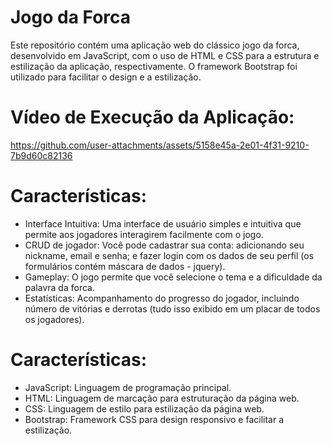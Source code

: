 # Jogo da Forca

Este repositório contém uma aplicação web do clássico jogo da forca, desenvolvido em JavaScript, com o uso de HTML e CSS para a estrutura e estilização da aplicação, respectivamente. O framework Bootstrap foi utilizado para facilitar o design e a estilização.

# Vídeo de Execução da Aplicação:


https://github.com/user-attachments/assets/5158e45a-2e01-4f31-9210-7b9d60c82136

# Características:

- Interface Intuitiva: Uma interface de usuário simples e intuitiva que permite aos jogadores interagirem facilmente com o jogo.
- CRUD de jogador: Você pode cadastrar sua conta: adicionando seu nickname, email e senha; e fazer login com os dados de seu perfil (os formulários contém máscara de dados - jquery).
- Gameplay: O jogo permite que você selecione o tema e a dificuldade da palavra da forca.
- Estatísticas: Acompanhamento do progresso do jogador, incluindo número de vitórias e derrotas (tudo isso exibido em um placar de todos os jogadores).

# Características:

- JavaScript: Linguagem de programação principal.
- HTML: Linguagem de marcação para estruturação da página web.
- CSS: Linguagem de estilo para estilização da página web.
- Bootstrap: Framework CSS para design responsivo e facilitar a estilização.

